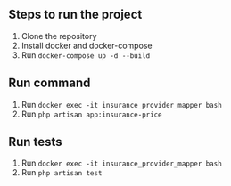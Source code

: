## Steps to run the project
1. Clone the repository
2. Install docker and docker-compose
3. Run `docker-compose up -d --build`

## Run command
1. Run `docker exec -it insurance_provider_mapper bash`
2. Run `php artisan app:insurance-price`

## Run tests
1. Run `docker exec -it insurance_provider_mapper bash`
2. Run `php artisan test`
